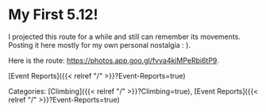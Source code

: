 # My First 5.12!

I projected this route for a while and still can remember its movements.
Posting it here mostly for my own personal nostalgia : ).

Here is the route: https://photos.app.goo.gl/fvva4kiMPeRbi6tP9.








[Event Reports]({{< relref "/" >}}?Event-Reports=true)

Categories: [Climbing]({{< relref "/" >}}?Climbing=true),
[Event Reports]({{< relref "/" >}}?Event-Reports=true)